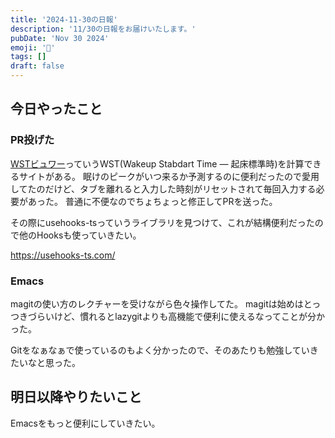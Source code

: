 ```yaml
---
title: '2024-11-30の日報'
description: '11/30の日報をお届けいたします。'
pubDate: 'Nov 30 2024'
emoji: '🦊'
tags: []
draft: false
---
```


## 今日やったこと

### PR投げた

[WSTビュワー](https://wst-viewer.vercel.app/)っていうWST(Wakeup Stabdart Time —
起床標準時)を計算できるサイトがある。
眠けのピークがいつ来るか予測するのに便利だったので愛用してたのだけど、タブを離れると入力した時刻がリセットされて毎回入力する必要があった。
普通に不便なのでちょちょっと修正してPRを送った。

その際にusehooks-tsっていうライブラリを見つけて、これが結構便利だったので他のHooksも使っていきたい。

https://usehooks-ts.com/

### Emacs

magitの使い方のレクチャーを受けながら色々操作してた。
magitは始めはとっつきづらいけど、慣れるとlazygitよりも高機能で便利に使えるなってことが分かった。

Gitをなぁなぁで使っているのもよく分かったので、そのあたりも勉強していきたいなと思った。

## 明日以降やりたいこと

Emacsをもっと便利にしていきたい。
